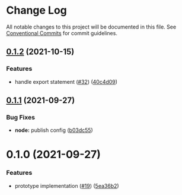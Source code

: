 # Change Log

All notable changes to this project will be documented in this file.
See [Conventional Commits](https://conventionalcommits.org) for commit guidelines.

## [0.1.2](https://github.com/Brooooooklyn/rolldown/compare/@rolldown/core@0.1.1...@rolldown/core@0.1.2) (2021-10-15)

### Features

- handle export statement ([#32](https://github.com/Brooooooklyn/rolldown/issues/32)) ([40c4d09](https://github.com/Brooooooklyn/rolldown/commit/40c4d092fcbf18f5a2f3e10341bd1d9e8449599d))

## [0.1.1](https://github.com/Brooooooklyn/rolldown/compare/@rolldown/core@0.1.0...@rolldown/core@0.1.1) (2021-09-27)

### Bug Fixes

- **node:** publish config ([b03dc55](https://github.com/Brooooooklyn/rolldown/commit/b03dc557cbb66ff999c3e3126fbb6696cef7defe))

# 0.1.0 (2021-09-27)

### Features

- prototype implementation ([#19](https://github.com/Brooooooklyn/rolldown/issues/19)) ([5ea36b2](https://github.com/Brooooooklyn/rolldown/commit/5ea36b263cc49a0fea57df742c5e77a92fc31242))
